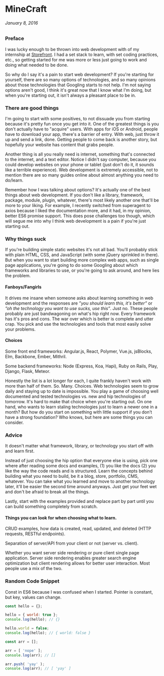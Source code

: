 # MineCraft
<!---
Why I think getting started with web development is a pain in it's current
state and what advice I would give as you start out.
:01/08/16
-->
###### January 8, 2016

### Preface

I was lucky enough to be thrown into web development with of my internship at
[Storefront](https://thestorefront.com). I had a set stack to learn, with set
coding practices, etc., so getting started for me was more or less just going
to work and doing what needed to be done.

So why do I say it's a pain to start web development? If you're
starting for yourself, there are so many options of technologies, and so many
opinions about those technologies that Googling starts to not help. I'm not
saying options aren't good, I think it's great now that I know what I'm doing,
but when you're starting out, it isn't always a pleasant place to be in.

### There are good things

I'm going to start with some positives, to not dissuade you from starting
because it's pretty fun once you get into it. One of the greatest things is
you don't actually have to "acquire" users. With apps for iOS or Android, people
have to download your app, there's a barrier of entry. With web, just throw it
up and send a link, done. Getting people to come back is another story, but
hopefully your website has content that grabs people.

Another thing is all you really need is internet, something that's connected
to the internet, and a text editor. Notice I didn't say computer, because you
could develop websites on your phone or tablet (just don't do it, it sounds like
a terrible experience). Web development is extremely accessible, not to mention
there are so many guides online about almost anything you need to do/learn.

Remember how I was talking about options? It's actually one of the best
things about web development. If you don't like a library, framework, package,
module, plugin, whatever, there's most likely another one that'll be more to
your liking. For example, I recently switched from superagent to axios because
I liked the documentation more, and it had, in my opinion, better ES6 promise
support. This does pose challenges too though, which will segue me into why
I think web development is a pain if you're just starting out.

### Why things suck

If you're building simple static websites it's not all bad. You'll probably
stick with plain HTML, CSS, and JavaScript (with some jQuery sprinkled in
there). But when you want to start building more
complex web apps, such as single page applications, you're going to do some
Googling about which frameworks and libraries to use, or you're going to ask
around, and here lies the problem.

#### Fanboys/Fangirls

It drives me insane when someone asks about learning something in web
development and the responses are *”you should learn this, it's better”* or
*”oh the technology you want to use sucks, use this”*. Just no. These people
probably are just bandwagoning on what's hip right now. Every framework has it's
pros and cons. The war over which is better is complete and utter crap. You pick
and use the technologies and tools that most easily solve your problems.

#### Choices

Some front end frameworks: Angular.js, React, Polymer, Vue.js, jsBlocks, Elm,
Backbone, Ember, Mithril.

Some backend frameworks: Node (Express, Koa, Hapi), Ruby on Rails, Play, Django,
Flask, Meteor.

Honestly the list is a lot longer for each, I quite frankly haven't work with
more than half of them. So. Many. Choices. Web technologies seem to grow daily
and staying up to date is impossible. You play a game of choosing well
documented and tested technologies vs. new and hip technologies of tomorrow.
It's hard to make that choice when you're starting out. On one hand, who wants
to learn staling technologies just to learn a newer one in a month? But how do
you start on something with little support if you don’t have a strong
foundation? Who knows, but here are some things you can consider.

### Advice

It doesn't matter what framework, library, or technology you start off with and
learn first.

Instead of just choosing the hip option that everyone else is using, pick one
where after reading some docs and examples, (1) you like the docs (2) you like
the way the code reads and is structured. Learn the concepts behind building
what you need to build, be it a blog, store, portfolio, CMS, whatever. You can
take what you learned and move to another technology later, it'll be easier the
second time around anyways. Just get your feet wet and don't be afraid to break
all the things.

Lastly, start with the examples provided and replace part by part until you can
build something completely from scratch.

#### Things you can look for when choosing what to learn.

CRUD examples, how data is created, read, updated, and deleted (HTTP requests,
RESTful endpoints).

Separation of server/API from your client or not (server vs. client).

Whether you want server side rendering or pure client single page application.
Server side rendering enables greater search engine optimization but client
rendering allows for better user interaction. Most people use a mix of the two.

### Random Code Snippet

Const in ES6 because I was confused when I started. Pointer is constant, but
key, values can change.

```js
const hello = {};

hello = { world: true };
console.log(hello); // {}

hello.world = false;
console.log(hello); // { world: false }

const arr = [];

arr = [ 'nope' ];
console.log(arr); // []

arr.push( 'yay' );
console.log(arr); // [ 'yay' ]
```
